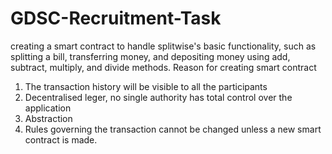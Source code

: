 # GDSC-Recruitment-Task
creating a smart contract to handle splitwise's basic functionality, such as splitting a bill, transferring money, and depositing money using add, subtract, multiply, and divide methods.
Reason for creating smart contract
1. The transaction history will be visible to all the participants
2. Decentralised leger, no single authority has total control over the application
3. Abstraction
4. Rules governing the transaction cannot be changed unless a new smart contract is made. 
